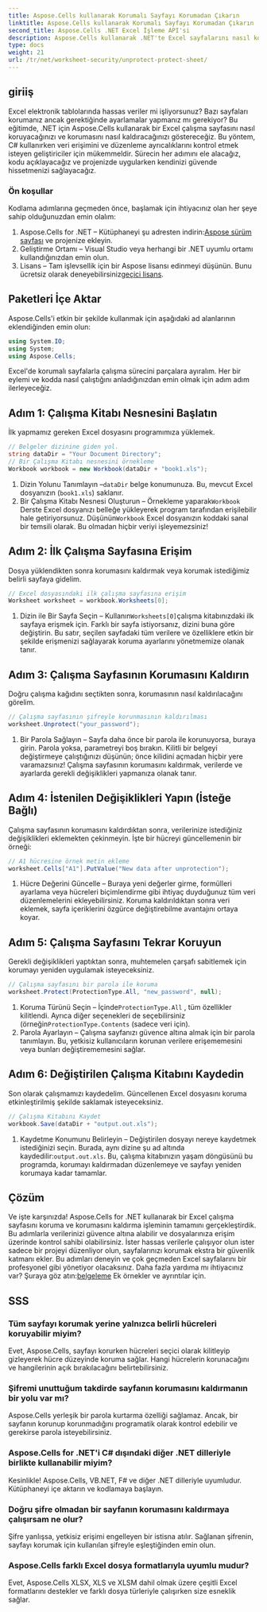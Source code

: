 ```yaml
---
title: Aspose.Cells kullanarak Korumalı Sayfayı Korumadan Çıkarın
linktitle: Aspose.Cells kullanarak Korumalı Sayfayı Korumadan Çıkarın
second_title: Aspose.Cells .NET Excel İşleme API'si
description: Aspose.Cells kullanarak .NET'te Excel sayfalarını nasıl koruyacağınızı ve korumasını nasıl kaldıracağınızı öğrenin. Çalışma sayfalarınızı güvenceye almak için bu adım adım kılavuzu izleyin.
type: docs
weight: 21
url: /tr/net/worksheet-security/unprotect-protect-sheet/
---
```

## giriiş
Excel elektronik tablolarında hassas veriler mi işliyorsunuz? Bazı sayfaları korumanız ancak gerektiğinde ayarlamalar yapmanız mı gerekiyor? Bu eğitimde, .NET için Aspose.Cells kullanarak bir Excel çalışma sayfasını nasıl koruyacağınızı ve korumasını nasıl kaldıracağınızı göstereceğiz. Bu yöntem, C# kullanırken veri erişimini ve düzenleme ayrıcalıklarını kontrol etmek isteyen geliştiriciler için mükemmeldir. Sürecin her adımını ele alacağız, kodu açıklayacağız ve projenizde uygularken kendinizi güvende hissetmenizi sağlayacağız.
### Ön koşullar
Kodlama adımlarına geçmeden önce, başlamak için ihtiyacınız olan her şeye sahip olduğunuzdan emin olalım:
1.  Aspose.Cells for .NET – Kütüphaneyi şu adresten indirin:[Aspose sürüm sayfası](https://releases.aspose.com/cells/net/) ve projenize ekleyin.
2. Geliştirme Ortamı – Visual Studio veya herhangi bir .NET uyumlu ortamı kullandığınızdan emin olun.
3. Lisans – Tam işlevsellik için bir Aspose lisansı edinmeyi düşünün. Bunu ücretsiz olarak deneyebilirsiniz[geçici lisans](https://purchase.aspose.com/temporary-license/).
## Paketleri İçe Aktar
Aspose.Cells'i etkin bir şekilde kullanmak için aşağıdaki ad alanlarının eklendiğinden emin olun:
```csharp
using System.IO;
using System;
using Aspose.Cells;
```
Excel'de korumalı sayfalarla çalışma sürecini parçalara ayıralım. Her bir eylemi ve kodda nasıl çalıştığını anladığınızdan emin olmak için adım adım ilerleyeceğiz.
## Adım 1: Çalışma Kitabı Nesnesini Başlatın
İlk yapmamız gereken Excel dosyasını programımıza yüklemek.
```csharp
// Belgeler dizinine giden yol.
string dataDir = "Your Document Directory";
// Bir Çalışma Kitabı nesnesini örnekleme
Workbook workbook = new Workbook(dataDir + "book1.xls");
```
1.  Dizin Yolunu Tanımlayın –`dataDir` belge konumunuza. Bu, mevcut Excel dosyanızın (`book1.xls`) saklanır.
2.  Bir Çalışma Kitabı Nesnesi Oluşturun – Örnekleme yaparak`Workbook` Derste Excel dosyanızı belleğe yükleyerek program tarafından erişilebilir hale getiriyorsunuz.
 Düşünün`Workbook` Excel dosyanızın koddaki sanal bir temsili olarak. Bu olmadan hiçbir veriyi işleyemezsiniz!
## Adım 2: İlk Çalışma Sayfasına Erişim
Dosya yüklendikten sonra korumasını kaldırmak veya korumak istediğimiz belirli sayfaya gidelim.
```csharp
// Excel dosyasındaki ilk çalışma sayfasına erişim
Worksheet worksheet = workbook.Worksheets[0];
```
1.  Dizin ile Bir Sayfa Seçin – Kullanın`Worksheets[0]`çalışma kitabınızdaki ilk sayfaya erişmek için. Farklı bir sayfa istiyorsanız, dizini buna göre değiştirin.
Bu satır, seçilen sayfadaki tüm verilere ve özelliklere etkin bir şekilde erişmenizi sağlayarak koruma ayarlarını yönetmemize olanak tanır.
## Adım 3: Çalışma Sayfasının Korumasını Kaldırın
Doğru çalışma kağıdını seçtikten sonra, korumasının nasıl kaldırılacağını görelim.
```csharp
// Çalışma sayfasının şifreyle korunmasının kaldırılması
worksheet.Unprotect("your_password");
```
1. Bir Parola Sağlayın – Sayfa daha önce bir parola ile korunuyorsa, buraya girin. Parola yoksa, parametreyi boş bırakın.
Kilitli bir belgeyi değiştirmeye çalıştığınızı düşünün; önce kilidini açmadan hiçbir yere varamazsınız! Çalışma sayfasının korumasını kaldırmak, verilerde ve ayarlarda gerekli değişiklikleri yapmanıza olanak tanır.
## Adım 4: İstenilen Değişiklikleri Yapın (İsteğe Bağlı)
Çalışma sayfasının korumasını kaldırdıktan sonra, verilerinize istediğiniz değişiklikleri eklemekten çekinmeyin. İşte bir hücreyi güncellemenin bir örneği:
```csharp
// A1 hücresine örnek metin ekleme
worksheet.Cells["A1"].PutValue("New data after unprotection");
```
1. Hücre Değerini Güncelle – Buraya yeni değerler girme, formülleri ayarlama veya hücreleri biçimlendirme gibi ihtiyaç duyduğunuz tüm veri düzenlemelerini ekleyebilirsiniz.
Koruma kaldırıldıktan sonra veri eklemek, sayfa içeriklerini özgürce değiştirebilme avantajını ortaya koyar.
## Adım 5: Çalışma Sayfasını Tekrar Koruyun
Gerekli değişiklikleri yaptıktan sonra, muhtemelen çarşafı sabitlemek için korumayı yeniden uygulamak isteyeceksiniz.
```csharp
// Çalışma sayfasını bir parola ile koruma
worksheet.Protect(ProtectionType.All, "new_password", null);
```
1.  Koruma Türünü Seçin – İçinde`ProtectionType.All` , tüm özellikler kilitlendi. Ayrıca diğer seçenekleri de seçebilirsiniz (örneğin`ProtectionType.Contents` (sadece veri için).
2. Parola Ayarlayın – Çalışma sayfanızı güvence altına almak için bir parola tanımlayın. Bu, yetkisiz kullanıcıların korunan verilere erişememesini veya bunları değiştirememesini sağlar.
## Adım 6: Değiştirilen Çalışma Kitabını Kaydedin
Son olarak çalışmamızı kaydedelim. Güncellenen Excel dosyasını koruma etkinleştirilmiş şekilde saklamak isteyeceksiniz.
```csharp
// Çalışma Kitabını Kaydet
workbook.Save(dataDir + "output.out.xls");
```
1.  Kaydetme Konumunu Belirleyin – Değiştirilen dosyayı nereye kaydetmek istediğinizi seçin. Burada, aynı dizine şu ad altında kaydedilir:`output.out.xls`.
Bu, çalışma kitabınızın yaşam döngüsünü bu programda, korumayı kaldırmadan düzenlemeye ve sayfayı yeniden korumaya kadar tamamlar.

## Çözüm
Ve işte karşınızda! Aspose.Cells for .NET kullanarak bir Excel çalışma sayfasını koruma ve korumasını kaldırma işleminin tamamını gerçekleştirdik. Bu adımlarla verilerinizi güvence altına alabilir ve dosyalarınıza erişim üzerinde kontrol sahibi olabilirsiniz. 
 İster hassas verilerle çalışıyor olun ister sadece bir projeyi düzenliyor olun, sayfalarınızı korumak ekstra bir güvenlik katmanı ekler. Bu adımları deneyin ve çok geçmeden Excel sayfalarını bir profesyonel gibi yönetiyor olacaksınız. Daha fazla yardıma mı ihtiyacınız var? Şuraya göz atın:[belgeleme](https://reference.aspose.com/cells/net/) Ek örnekler ve ayrıntılar için.
## SSS
### Tüm sayfayı korumak yerine yalnızca belirli hücreleri koruyabilir miyim?  
Evet, Aspose.Cells, sayfayı korurken hücreleri seçici olarak kilitleyip gizleyerek hücre düzeyinde koruma sağlar. Hangi hücrelerin korunacağını ve hangilerinin açık bırakılacağını belirtebilirsiniz.
### Şifremi unuttuğum takdirde sayfanın korumasını kaldırmanın bir yolu var mı?  
Aspose.Cells yerleşik bir parola kurtarma özelliği sağlamaz. Ancak, bir sayfanın korunup korunmadığını programatik olarak kontrol edebilir ve gerekirse parola isteyebilirsiniz.
### Aspose.Cells for .NET'i C# dışındaki diğer .NET dilleriyle birlikte kullanabilir miyim?  
Kesinlikle! Aspose.Cells, VB.NET, F# ve diğer .NET dilleriyle uyumludur. Kütüphaneyi içe aktarın ve kodlamaya başlayın.
### Doğru şifre olmadan bir sayfanın korumasını kaldırmaya çalışırsam ne olur?  
Şifre yanlışsa, yetkisiz erişimi engelleyen bir istisna atılır. Sağlanan şifrenin, sayfayı korumak için kullanılan şifreyle eşleştiğinden emin olun.
### Aspose.Cells farklı Excel dosya formatlarıyla uyumlu mudur?  
Evet, Aspose.Cells XLSX, XLS ve XLSM dahil olmak üzere çeşitli Excel formatlarını destekler ve farklı dosya türleriyle çalışırken size esneklik sağlar.
